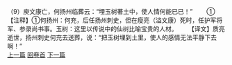（9）庾文康亡，何扬州临葬云：“埋玉树著土中，使人情何能已已！”
　　①【注释】①何扬州：何充，后任扬州刺史，但在瘦亮（溢文康）死时，任护军将军、参录尚书事。玉树：这里以传说中的仙树比喻宝贵的人材。
　　【译文】质亮逝世，扬州刺史何充去送葬，说：“把玉树埋到土里，使人的感情无法平静下去啊！”
<br>[上一篇](17_08) [回卷首](17_00) [下一篇](17_10)
